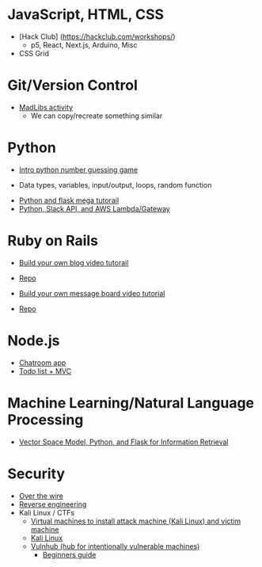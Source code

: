 # JavaScript, HTML, CSS
  * [Hack Club] (https://hackclub.com/workshops/)
    - p5, React, Next.js, Arduino, Misc
  * CSS Grid

 
 # Git/Version Control
  * [MadLibs activity](https://github.com/yale-mgt-656-fall-2018/client-side-madlibs)
    - We can copy/recreate something similar
 
 # Python
 * [Intro python number guessing game](https://github.com/rachelbari/number_guesser_python)
  - Data types, variables, input/output, loops, random function
 * [Python and flask mega tutorail](https://github.com/miguelgrinberg/microblog)
 * [Python, Slack API, and AWS Lambda/Gateway](https://chatbotslife.com/write-a-serverless-slack-chat-bot-using-aws-e2d2432c380e)
 
 # Ruby on Rails
 * [Build your own blog video tutorail](https://www.youtube.com/watch?v=WIozWpjEgrE)
  - [Repo](https://github.com/rachelbari/devtips_blog)
 * [Build your own message board video tutorial](https://www.youtube.com/watch?v=wODY11lM7wk)
  - [Repo](https://github.com/RyanHemrick/Message-Board)
  
 # Node.js
 * [Chatroom app](https://github.com/yale-cpsc-213-spring-2018/in-class-chat-demo)
 * [Todo list + MVC](https://github.com/mjklineman/todolist)
  
 # Machine Learning/Natural Language Processing
 * [Vector Space Model, Python, and Flask for Information Retrieval](https://github.com/rachelbari/CAPEC-Information-Retrieval)
 
  # Security
  * [Over the wire](http://overthewire.org/wargames/bandit/bandit0.html)
  * [Reverse engineering](https://malwareunicorn.org/#/workshops)
  * Kali Linux / CTFs
    - [Virtual machines to install attack machine (Kali Linux) and victim machine](https://www.oracle.com/virtualization/technologies/vm/downloads/virtualbox-downloads.html)
    - [Kali Linux](https://www.offensive-security.com/kali-linux-vm-vmware-virtualbox-image-download/)
    - [Vulnhub (hub for intentionally vulnerable machines)](https://www.vulnhub.com/)
      - [Beginners guide](https://medium.com/@gavinloughridge/a-beginners-guide-to-vulnhub-part-1-52b06466635d)
   
    
    

